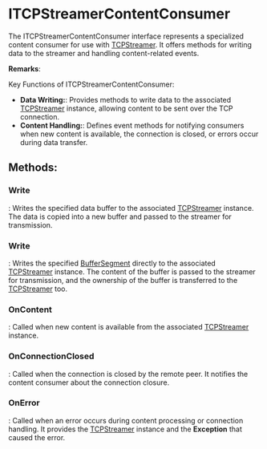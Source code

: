 # ITCPStreamerContentConsumer

The ITCPStreamerContentConsumer interface represents a specialized content consumer for use with [TCPStreamer](../Tcp/TCPStreamer.md). It offers methods for writing data to the streamer and handling content-related events. 

**Remarks**:

Key Functions of ITCPStreamerContentConsumer: 

- **Data Writing:**: Provides methods to write data to the associated [TCPStreamer](../Tcp/TCPStreamer.md) instance, allowing content to be sent over the TCP connection. 
- **Content Handling:**: Defines event methods for notifying consumers when new content is available, the connection is closed, or errors occur during data transfer. 




## **Methods**:

### **Write**
: Writes the specified data buffer to the associated [TCPStreamer](../Tcp/TCPStreamer.md) instance. The data is copied into a new buffer and passed to the streamer for transmission. 

### **Write**
: Writes the specified [BufferSegment](../Memory/BufferSegment.md) directly to the associated [TCPStreamer](../Tcp/TCPStreamer.md) instance. The content of the buffer is passed to the streamer for transmission, and the ownership of the buffer is transferred to the [TCPStreamer](../Tcp/TCPStreamer.md) too. 

### **OnContent**
: Called when new content is available from the associated [TCPStreamer](../Tcp/TCPStreamer.md) instance. 

### **OnConnectionClosed**
: Called when the connection is closed by the remote peer. It notifies the content consumer about the connection closure. 

### **OnError**
: Called when an error occurs during content processing or connection handling. It provides the [TCPStreamer](../Tcp/TCPStreamer.md) instance and the **Exception** that caused the error. 